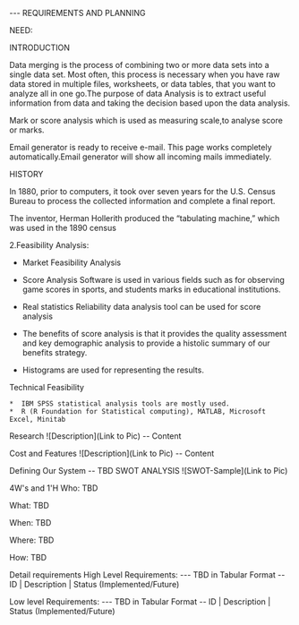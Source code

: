 
--- REQUIREMENTS AND PLANNING

NEED:
 
INTRODUCTION

 Data merging is the process of combining two or more data sets into a single data set.  Most often, this process is necessary when you have raw data stored in multiple files, worksheets, or data tables, that you want to analyze all in one go.The purpose of data Analysis is to extract useful information from data and taking the decision based upon the data analysis.

Mark or score analysis which is used as measuring scale,to analyse score or marks.

Email generator is ready to receive e-mail. This page works completely automatically.Email generator  will show all incoming mails immediately.

HISTORY

  In 1880, prior to computers, it took over seven years for the U.S. Census Bureau to process the collected information and complete a final report. 

  The inventor, Herman Hollerith produced the “tabulating machine,” which was used in the 1890 census


2.Feasibility Analysis:
   
*  Market Feasibility Analysis

*  Score Analysis Software is used in various fields such as for observing game scores    in  sports, and students marks in educational institutions.

*  Real statistics Reliability data analysis tool can be used for score analysis

 *  The benefits of score analysis is that it provides the quality assessment and key demographic analysis to provide a histolic summary of our benefits strategy.

  *  Histograms are used for representing the results.

Technical Feasibility

      
    *  IBM SPSS statistical analysis tools are mostly used.
    *  R (R Foundation for Statistical computing), MATLAB, Microsoft Excel, Minitab
     


Research
![Description](Link to Pic) -- Content

Cost and Features
![Description](Link to Pic) -- Content

Defining Our System
-- TBD
SWOT ANALYSIS
![SWOT-Sample](Link to Pic)

4W's and 1'H
Who:
TBD

What:
TBD

When:
TBD

Where:
TBD

How:
TBD

Detail requirements
High Level Requirements:
--- TBD in Tabular Format -- ID | Description | Status (Implemented/Future)

Low level Requirements:
--- TBD in Tabular Format -- ID | Description | Status (Implemented/Future)

